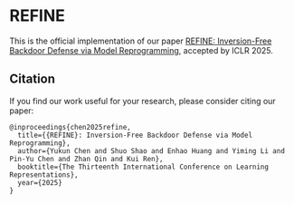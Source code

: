 # REFINE

This is the official implementation of our paper [REFINE: Inversion-Free Backdoor Defense via Model Reprogramming](https://openreview.net/pdf?id=4IYdCws9fc), accepted by ICLR 2025.

## Citation

If you find our work useful for your research, please consider citing our paper:

```
@inproceedings{chen2025refine,
  title={{REFINE}: Inversion-Free Backdoor Defense via Model Reprogramming},
  author={Yukun Chen and Shuo Shao and Enhao Huang and Yiming Li and Pin-Yu Chen and Zhan Qin and Kui Ren},
  booktitle={The Thirteenth International Conference on Learning Representations},
  year={2025}
}
```

